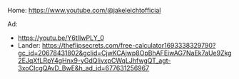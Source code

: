 Home: https://www.youtube.com/@jakeleichtofficial

Ad:
- https://youtu.be/Y6tIIwPLY_0
- Lander: https://theflipsecrets.com/free-calculator1693338329790?gc_id=20678431802&gclid=CjwKCAjwp8OpBhAFEiwAG7NaEk7aUe9Zkg2EJqXfLRpY4gHnx9-yGdQIivxpCWqLJhfwgQT_agt-3xoCIcgQAvD_BwE&h_ad_id=677631256967
